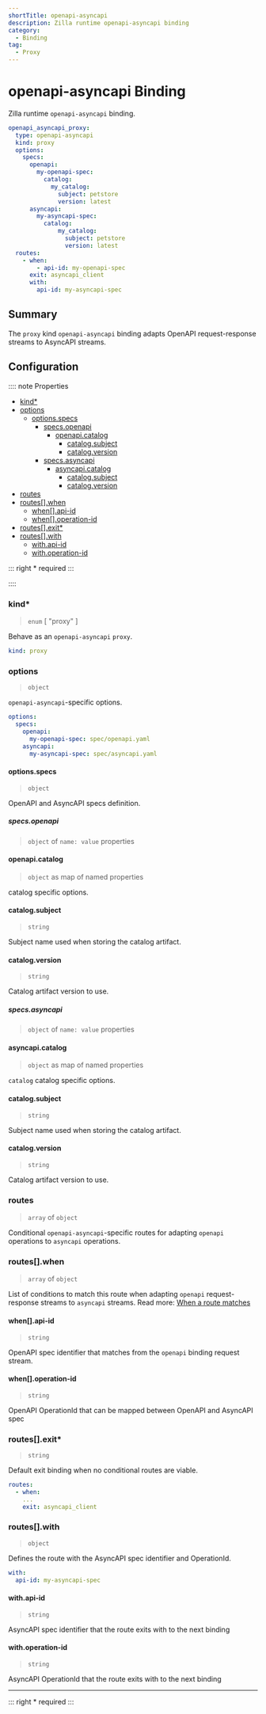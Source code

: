 ```yaml
---
shortTitle: openapi-asyncapi
description: Zilla runtime openapi-asyncapi binding
category:
  - Binding
tag:
  - Proxy
---
```

<!-- markdownlint-disable MD024 -->

# openapi-asyncapi Binding

Zilla runtime `openapi-asyncapi` binding.

```yaml {2}
openapi_asyncapi_proxy:
  type: openapi-asyncapi
  kind: proxy
  options:
    specs:
      openapi:
        my-openapi-spec:
          catalog:
            my_catalog:
              subject: petstore
              version: latest
      asyncapi:
        my-asyncapi-spec:
          catalog:
              my_catalog:
                subject: petstore
                version: latest
  routes:
    - when:
        - api-id: my-openapi-spec
      exit: asyncapi_client
      with:
        api-id: my-asyncapi-spec
```

## Summary

The `proxy` kind `openapi-asyncapi` binding adapts OpenAPI request-response streams to AsyncAPI streams.

## Configuration

:::: note Properties

- [kind\*](#kind)
- [options](#options)
  - [options.specs](#options-specs)
    - [specs.openapi](#specs-openapi)
        - [openapi.catalog](#openapi-catalog)
          - [catalog.subject](#catalog-subject)
          - [catalog.version](#catalog-version)
    - [specs.asyncapi](#specs-asyncapi)
        - [asyncapi.catalog](#asyncapi-catalog)
          - [catalog.subject](#catalog-subject)
          - [catalog.version](#catalog-version)
- [routes](#routes)
- [routes\[\].when](#routes-when)
  - [when\[\].api-id](#when-api-id)
  - [when\[\].operation-id](#when-operation-id)
- [routes\[\].exit\*](#routes-exit)
- [routes\[\].with](#routes-with)
  - [with.api-id](#with-api-id)
  - [with.operation-id](#with-operation-id)

::: right
\* required
:::

::::

### kind\*

> `enum` [ "proxy" ]

Behave as an `openapi-asyncapi` `proxy`.

```yaml
kind: proxy
```

### options

> `object`

`openapi-asyncapi`-specific options.

```yaml
options:
  specs:
    openapi:
      my-openapi-spec: spec/openapi.yaml
    asyncapi:
      my-asyncapi-spec: spec/asyncapi.yaml
```

#### options.specs

> `object`

OpenAPI and AsyncAPI specs definition.

##### specs.openapi

> `object` of `name: value` properties

#### openapi.catalog

> `object` as map of named properties

catalog specific options.

#### catalog.subject

> `string`

Subject name used when storing the catalog artifact.

#### catalog.version

> `string`

Catalog artifact version to use.

##### specs.asyncapi

> `object` of `name: value` properties

#### asyncapi.catalog

> `object` as map of named properties

`catalog` catalog specific options.

#### catalog.subject

> `string`

Subject name used when storing the catalog artifact.

#### catalog.version

> `string`

Catalog artifact version to use.

### routes

> `array` of `object`

Conditional `openapi-asyncapi`-specific routes for adapting `openapi` operations to `asyncapi` operations.

### routes[].when

> `array` of `object`

List of conditions to match this route when adapting `openapi` request-response streams to `asyncapi` streams.
Read more: [When a route matches](../../../concepts/bindings.md#when-a-route-matches)

#### when[].api-id

> `string`

OpenAPI spec identifier that matches from the `openapi` binding request stream.

#### when[].operation-id

> `string`

OpenAPI OperationId that can be mapped between OpenAPI and AsyncAPI spec

### routes[].exit\*

> `string`

Default exit binding when no conditional routes are viable.

```yaml
routes:
  - when:
    ...
    exit: asyncapi_client
```

### routes[].with

> `object`

Defines the route with the AsyncAPI spec identifier and OperationId.

```yaml
with:
  api-id: my-asyncapi-spec
```

#### with.api-id

> `string`

AsyncAPI spec identifier that the route exits with to the next binding

#### with.operation-id

> `string`

AsyncAPI OperationId that the route exits with to the next binding

---

::: right
\* required
:::
